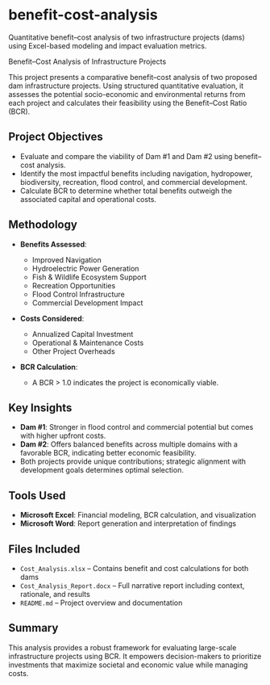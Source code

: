 # benefit-cost-analysis
Quantitative benefit–cost analysis of two infrastructure projects (dams) using Excel-based modeling and impact evaluation metrics.

Benefit–Cost Analysis of Infrastructure Projects

This project presents a comparative benefit–cost analysis of two proposed dam infrastructure projects. Using structured quantitative evaluation, it assesses the potential socio-economic and environmental returns from each project and calculates their feasibility using the Benefit–Cost Ratio (BCR).

##  Project Objectives
- Evaluate and compare the viability of Dam #1 and Dam #2 using benefit–cost analysis.
- Identify the most impactful benefits including navigation, hydropower, biodiversity, recreation, flood control, and commercial development.
- Calculate BCR to determine whether total benefits outweigh the associated capital and operational costs.

##  Methodology
- **Benefits Assessed**:
  - Improved Navigation  
  - Hydroelectric Power Generation  
  - Fish & Wildlife Ecosystem Support  
  - Recreation Opportunities  
  - Flood Control Infrastructure  
  - Commercial Development Impact

- **Costs Considered**:
  - Annualized Capital Investment  
  - Operational & Maintenance Costs  
  - Other Project Overheads

- **BCR Calculation**:
  - A BCR > 1.0 indicates the project is economically viable.

##  Key Insights
- **Dam #1**: Stronger in flood control and commercial potential but comes with higher upfront costs.
- **Dam #2**: Offers balanced benefits across multiple domains with a favorable BCR, indicating better economic feasibility.
- Both projects provide unique contributions; strategic alignment with development goals determines optimal selection.

##  Tools Used
- **Microsoft Excel**: Financial modeling, BCR calculation, and visualization
- **Microsoft Word**: Report generation and interpretation of findings

##  Files Included
- `Cost_Analysis.xlsx` – Contains benefit and cost calculations for both dams
- `Cost_Analysis_Report.docx` – Full narrative report including context, rationale, and results
- `README.md` – Project overview and documentation

##  Summary
This analysis provides a robust framework for evaluating large-scale infrastructure projects using BCR. It empowers decision-makers to prioritize investments that maximize societal and economic value while managing costs.
